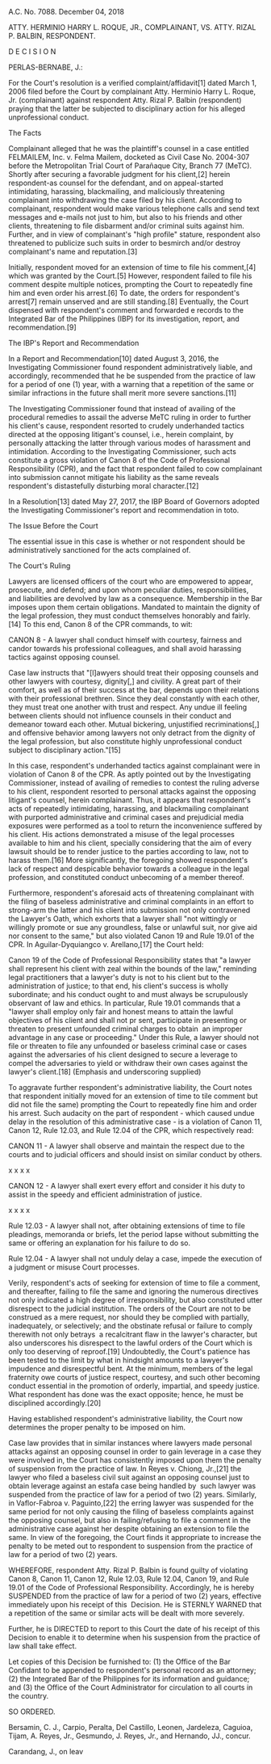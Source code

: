 A.C. No. 7088. December 04, 2018

ATTY. HERMINIO HARRY L. ROQUE, JR., COMPLAINANT, VS. ATTY. RIZAL P. BALBIN, RESPONDENT.

  

D E C I S I O N

  

PERLAS-BERNABE, J.:

  

For the Court's resolution is a verified complaint/affidavit[1] dated March 1, 2006 filed before the Court by complainant Atty. Herminio Harry L. Roque, Jr. (complainant) against respondent Atty. Rizal P. Balbin (respondent) praying that the latter be subjected to disciplinary action for his alleged unprofessional conduct.

  

The Facts

  

Complainant alleged that he was the plaintiff's counsel in a case entitled FELMAILEM, Inc. v. Felma Mailem, docketed as Civil Case No. 2004-307 before the Metropolitan Trial Court of Parañaque City, Branch 77 (MeTC). Shortly after securing a favorable judgment for his client,[2] herein respondent-as counsel for the defendant, and on appeal-started intimidating, harassing, blackmailing, and maliciously threatening complainant into withdrawing the case filed by his client. According to complainant, respondent would make various telephone calls and send text messages and e-mails not just to him, but also to his friends and other clients, threatening to file disbarment and/or criminal suits against him. Further, and in view of complainant's "high profile" stature, respondent also threatened to publicize such suits in order to besmirch and/or destroy complainant's name and reputation.[3]

  

Initially, respondent moved for an extension of time to file his comment,[4] which was granted by the Court.[5] However, respondent failed to file his comment despite multiple notices, prompting the Court to repeatedly fine him and even order his arrest.[6] To date, the orders for respondent's arrest[7] remain unserved and are still standing.[8] Eventually, the Court dispensed with respondent's comment and forwarded e records to the Integrated Bar of the Philippines (IBP) for its investigation, report, and recommendation.[9]

  

The IBP's Report and Recommendation

  

In a Report and Recommendation[10] dated August 3, 2016, the Investigating Commissioner found respondent administratively liable, and accordingly, recommended that he be suspended from the practice of law for a period of one (1) year, with a warning that a repetition of the same or similar infractions in the future shall merit more severe sanctions.[11]

  

The Investigating Commissioner found that instead of availing of the procedural remedies to assail the adverse MeTC ruling in order to further his client's cause, respondent resorted to crudely underhanded tactics directed at the opposing litigant's counsel, i.e., herein complaint, by personally attacking the latter through various modes of harassment and intimidation. According to the Investigating Commissioner, such acts constitute a gross violation of Canon 8 of the Code of Professional Responsibility (CPR), and the fact that respondent failed to cow complainant into submission cannot mitigate his liability as the same reveals respondent's distastefully disturbing moral character.[12]

  

In a Resolution[13] dated May 27, 2017, the IBP Board of Governors adopted the Investigating Commissioner's report and recommendation in toto.

  

The Issue Before the Court

  

The essential issue in this case is whether or not respondent should be administratively sanctioned for the acts complained of.

  

The Court's Ruling

  

Lawyers are licensed officers of the court who are empowered to appear, prosecute, and defend; and upon whom peculiar duties, responsibilities, and liabilities are devolved by law as a consequence. Membership in the Bar imposes upon them certain obligations. Mandated to maintain the dignity of the legal profession, they must conduct themselves honorably and fairly.[14] To this end, Canon 8 of the CPR commands, to wit:

CANON 8 - A lawyer shall conduct himself with courtesy, fairness and candor towards his professional colleagues, and shall avoid harassing tactics against opposing counsel.

Case law instructs that "[l]awyers should treat their opposing counsels and other lawyers with courtesy, dignity[,] and civility. A great part of their comfort, as well as of their success at the bar, depends upon their relations with their professional brethren. Since they deal constantly with each other, they must treat one another with trust and respect. Any undue ill feeling between clients should not influence counsels in their conduct and demeanor toward each other. Mutual bickering, unjustified recriminations[,] and offensive behavior among lawyers not only detract from the dignity of the legal profession, but also constitute highly unprofessional conduct subject to disciplinary action."[15]

  

In this case, respondent's underhanded tactics against complainant were in violation of Canon 8 of the CPR. As aptly pointed out by the Investigating Commissioner, instead of availing of remedies to contest the ruling adverse to his client, respondent resorted to personal attacks against the opposing litigant's counsel, herein complainant. Thus, it appears that respondent's acts of repeatedly intimidating, harassing, and blackmailing complainant with purported administrative and criminal cases and prejudicial media exposures were performed as a tool to return the inconvenience suffered by his client. His actions demonstrated a misuse of the legal processes available to him and his client, specially considering that the aim of every lawsuit should be to render justice to the parties according to law, not to harass them.[16] More significantly, the foregoing showed respondent's lack of respect and despicable behavior towards a colleague in the legal profession, and constituted conduct unbecoming of a member thereof.

  

Furthermore, respondent's aforesaid acts of threatening complainant with the filing of baseless administrative and criminal complaints in an effort to strong-arm the latter and his client into submission not only contravened the Lawyer's Oath, which exhorts that a lawyer shall "not wittingly or willingly promote or sue any groundless, false or unlawful suit, nor give aid nor consent to the same," but also violated Canon 19 and Rule 19.01 of the CPR. In Aguilar-Dyquiangco v. Arellano,[17] the Court held:

Canon 19 of the Code of Professional Responsibility states that "a lawyer shall represent his client with zeal within the bounds of the law," reminding legal practitioners that a lawyer's duty is not to his client but to the administration of justice; to that end, his client's success is wholly subordinate; and his conduct ought to and must always be scrupulously observant of law and ethics. In particular, Rule 19.01 commands that a "lawyer shall employ only fair and honest means to attain the lawful objectives of his client and shall not pr sent, participate in presenting or threaten to present unfounded criminal charges to obtain  an improper advantage in any case or proceeding." Under this Rule, a lawyer should not file or threaten to file any unfounded or baseless criminal case or cases against the adversaries of his client designed to secure a leverage to compel the adversaries to yield or withdraw their own cases against the lawyer's client.[18] (Emphasis and underscoring supplied)

To aggravate further respondent's administrative liability, the Court notes that respondent initially moved for an extension of time to tile comment but did not file the same) prompting the Court to repeatedly fine him and order his arrest. Such audacity on the part of respondent - which caused undue delay in the resolution of this administrative case - is a violation of Canon 11, Canon 12, Rule 12.03, and Rule 12.04 of the CPR, which respectively read:

CANON 11 - A lawyer shall observe and maintain the respect due to the courts and to judicial officers and should insist on similar conduct by others.

  

x x x x

  

CANON 12 - A lawyer shall exert every effort and consider it his duty to assist in the speedy and efficient administration of justice.

  

x x x x

  

Rule 12.03 - A lawyer shall not, after obtaining extensions of time to file pleadings, memoranda or briefs, let the period lapse without submitting the same or offering an explanation for his failure to do so.

  

Rule 12.04 - A lawyer shall not unduly delay a case, impede the execution of a judgment or misuse Court processes.

Verily, respondent's acts of seeking for extension of time to file a comment, and thereafter, failing to file the same and ignoring the numerous directives not only indicated a high degree of irresponsibility, but also constituted utter disrespect to the judicial institution. The orders of the Court are not to be construed as a mere request, nor should they be complied with partially, inadequately, or selectively; and the obstinate refusal or failure to comply therewith not only betrays  a recalcitrant flaw in the lawyer's character, but also underscores his disrespect to the lawful orders of the Court which is only too deserving of reproof.[19] Undoubtedly, the Court's patience has been tested to the limit by what in hindsight amounts to a lawyer's impudence and disrespectful bent. At the minimum, members of the legal fraternity owe courts of justice respect, courtesy, and such other becoming conduct essential in the promotion of orderly, impartial, and speedy justice. What respondent has done was the exact opposite; hence, he must be disciplined accordingly.[20]

  

Having established respondent's administrative liability, the Court now determines the proper penalty to be imposed on him.

  

Case law provides that in similar instances where lawyers made personal attacks against an opposing counsel in order to gain leverage in a case they were involved in, the Court has consistently imposed upon them the penalty of suspension from the practice of law. In Reyes v. Chiong, Jr.,[21] the lawyer who filed a baseless civil suit against an opposing counsel just to obtain leverage against an estafa case being handled by  such lawyer was suspended from the practice of law for a period of two (2) years. Similarly, in Vaflor-Fabroa v. Paguinto,[22] the erring lawyer was suspended for the same period for not only causing the filing of baseless complaints against the opposing counsel, but also in failing/refusing to file a comment in the administrative case against her despite obtaining an extension to file the same. In view of the foregoing, the Court finds it appropriate to increase the penalty to be meted out to respondent to suspension from the practice of law for a period of two (2) years.

  

WHEREFORE, respondent Atty. Rizal P. Balbin is found guilty of violating Canon 8, Canon 11, Canon 12, Rule 12.03, Rule 12.04, Canon 19, and Rule 19.01 of the Code of Professional Responsibility. Accordingly, he is hereby SUSPENDED from the practice of law for a period of two (2) years, effective immediately upon his receipt of this  Decision. He is STERNLY WARNED that a repetition of the same or similar acts will be dealt with more severely.

  

Further, he is DIRECTED to report to this Court the date of his receipt of this Decision to enable it to determine when his suspension from the practice of law shall take effect.

  

Let copies of this Decision be furnished to: (1) the Office of the Bar Confidant to be appended to respondent's personal record as an attorney; (2) the Integrated Bar of the Philippines for its information and guidance; and (3) the Office of the Court Administrator for circulation to all courts in the country.

  

SO ORDERED.

  

Bersamin, C. J., Carpio, Peralta, Del Castillo, Leonen, Jardeleza, Caguioa, Tijam, A. Reyes, Jr., Gesmundo, J. Reyes, Jr., and Hernando, JJ., concur.

Carandang, J., on leav